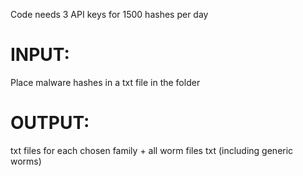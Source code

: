 Code needs 3 API keys for 1500 hashes per day

# INPUT:
Place malware hashes in a txt file in the folder

# OUTPUT:
txt files for each chosen family + all worm files txt (including generic worms)
